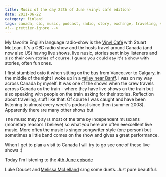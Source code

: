```yaml
---
title: Music of the day 22th of June (vinyl café edition)
date: 2011-06-22
category: finland
tags: canada, cbc, music, podcast, radio, story, exchange, traveling, vinyl, cafe
<!-- prettier-ignore -->
---
```


My favorite English language radio-show is the
[Vinyl Café](http://www.cbc.ca/vinylcafe/ "cbc.ca") with Stuart McLean. It's a
CBC radio show and the hosts travel around Canada (and now also US) having live
shows, live music, stories sent in by listeners and also their own stories of
course. I guess you could say it's a show with stories, often fun ones.

I first stumbled onto it when sitting on the bus from Vancouver to Calgary, in
the middle of the night I woke up in a
[valley near Banff](http://www.wildlifeandroads.org/media/images/gallery/kgunson_banff_wolverineover.jpg "link to an image").
I was on my way across Canada by myself. It was one of the shows when the crew
travels across Canada on the train - where they have live shows on the train but
also speaking with people on the train, asking for their stories. Reflection
about traveling, stuff like that. Of course I was caught and have been listening
to almost every week's podcast since then (summer 2008). Apparently there are
many other shows but

The music they play is most of the time by independent musicians (monetary
reasons I believe) so what you here are often eeexcellent live music. More often
the music is singer songwriter style (one person) but sometimes a little band
comes on the show and gives a great performance.

When I get to plan a visit to Canada I will try to go see one of these live
shows :)

Today I'm listening to the
[4th June episode](http://www.cbc.ca/vinylcafe/shows.php?vShowID=1505 "le show")

Luke Doucet and [Melissa McLelland](http://www.melissamcclelland.com/ ".com")
sang some duets. Just pure beautiful.

